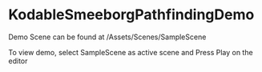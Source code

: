 # KodableSmeeborgPathfindingDemo

Demo Scene can be found at /Assets/Scenes/SampleScene

To view demo, select SampleScene as active scene and Press Play on the editor
